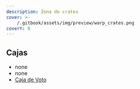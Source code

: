 ```yaml
---
description: Zona de crates
cover: >-
    /.gitbook/assets/img/preview/warp_crates.png
coverY: 0
---
```


## Cajas

* none
* none
* [Caja de Voto](/.gitbook/assets/category/location/spawn/important_point/crates/crate_vote.md)
